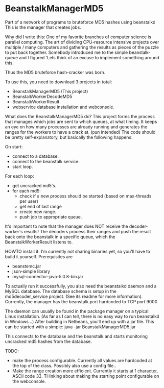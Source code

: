BeanstalkManagerMD5
===================

Part of a network of programs to bruteforce MD5 hashes using beanstalkd This is the manager that creates jobs.

Why did I write this: 
One of my favorite branches of computer science is parallel computing. The art of dividing CPU-resource intensive projects
over multiple / many computers and gathering the results as pieces of the puzzle to put back together. Somebody introduced me
to the simple beanstalk-queue and I figured 'Lets think of an excuse to implement something around this. 

Thus the MD5 bruteforce hash-cracker was born. 

To use this, you need to download 3 projects in total: 
- BeanstalkManagerMD5 (This project) 
- BeanstalkWorkerDecodeMD5
- BeanstalkWorkerResult
- webservice database installation and webconsole. 


What does the BeanstalkManagerMD5 do? 
This project forms the process that manages which jobs are sent to which queues, at what timing. It keeps an eye on how many
processes are already running and generates the ranges for the workers to have a crack at. (pun intended) 
The code should be pretty self-explanatory, but basically the following happens: 

On start:
- connect to a database. 
- connect to the beanstalk service. 
- start loop. 

For each loop: 
- get uncracked md5's. 
- for each md5: 
  - check if a new process should be started (based on max-threads per user) 
  - get end of last range
  - create new range.
  - push job to appropriate queue. 

It's important to note that the manager does NOT receive the decoder-worker's results! The decoders process their ranges and 
push the result back onto the beanstalk in a specific queue, which the BeanstalkWorkerResult listens to. 


HOWTO install it: 
I'm currently not sharing binaries yet, so you'll have to build it yourself.
Prerequisites are 
- beanstemc.jar
- json-simple library
- mysql-connector-java-5.0.8-bin.jar



To actually run it successfully, you also need the beanstalkd daemon and a MySQL database. 
The database schema is setup in the md5decoder_service project. (See its readme for more information).
Currently, the manager has the beanstalk port hardcoded to TCP port 9000. 

The daemon can usually be found in the package manager on a typical Linux installation. (As far as I can tell, there is no easy way
to run beanstalkd in Windows...) After building in Netbeans, you'll end up with a jar file. This can be started with a simple:
java -jar BeanstalkManagerMD5.jar

This connects to the database and the beanstalk and starts monitoring uncracked md5 hashes from the database. 



TODO: 
- make the process configurable. Currently all values are hardcoded at the top of the class. Possibly also use a config file..
- Make the range creation more efficient. Currently it starts at 1 character, ASCII code 33. THinking about making the starting point configurable on the webconsole. 

